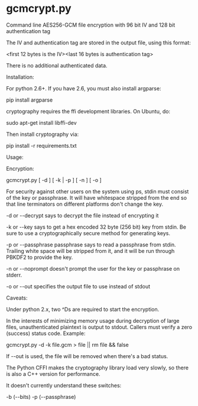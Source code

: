# gcmcrypt.py
Command line AES256-GCM file encryption with 96 bit IV and 128 bit
authentication tag

The IV and authentication tag are stored in the output file, using this
format:

<first 12 bytes is the IV><ciphertext><last 16 bytes is authentication tag>

There is no additional authenticated data.

Installation:

For python 2.6+.  If you have 2.6, you must also install argparse:

pip install argparse

cryptography requires the ffi development libraries.  On Ubuntu, do:

sudo apt-get install libffi-dev

Then install cryptography via:

pip install -r requirements.txt

Usage:

Encryption:

gcmcrypt.py [ -d ] [ -k | -p ] [ -n ] [ -o <outfile> ] <file>

For security against other users on the system using ps, stdin
must consist of the key or passphrase.  It will have whitespace
stripped from the end so that line terminators on different platforms
don't change the key.

-d or --decrypt says to decrypt the file instead of encrypting it

-k or --key says to get a hex encoded 32 byte (256 bit) key from stdin.
Be sure to use a cryptographically secure method for generating keys.

-p or --passphrase passphrase says to read a passphrase from stdin.
Trailing white space will be stripped from it, and it will be run through
PBKDF2 to provide the key.

-n or --noprompt doesn't prompt the user for the key or passphrase on
stderr.

-o or --out specifies the output file to use instead of stdout

Caveats:

Under python 2.x, two ^Ds are required to start the encryption.

In the interests of minimizing memory usage during decryption of large files,
unauthenticated plaintext is output to stdout.  Callers must verify a zero
(success) status code.  Example:

gcmcrypt.py -d -k file.gcm > file || rm file && false

If --out is used, the file will be removed when there's a bad status.

The Python CFFI makes the cryptography library load very slowly, so there
is also a C++ version for performance.

It doesn't currently understand these switches:

-b (--bits)
-p (--passphrase)
